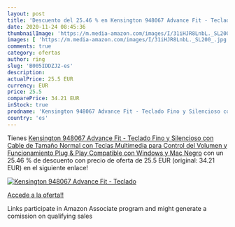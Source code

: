 ```yaml
---
layout: post
title: 'Descuento del 25.46 % en Kensington 948067 Advance Fit - Teclado '
date: 2020-11-24 08:45:36
thumbnailImage: 'https://m.media-amazon.com/images/I/31iHJR8LnbL._SL200_.jpg'
images: [ 'https://m.media-amazon.com/images/I/31iHJR8LnbL._SL200_.jpg' ]
comments: true
category: ofertas
author: ring
slug: 'B005IDDZJ2-es'
description:
actualPrice: 25.5 EUR
currency: EUR
price: 25.5
comparePrice: 34.21 EUR
inStock: true
prodname: 'Kensington 948067 Advance Fit - Teclado Fino y Silencioso con Cable de Tamaño Normal  con Teclas Multimedia para Control del Volumen y Funcionamiento Plug & Play  Compatible con Windows y Mac  Negro'
country: 'es'
---
```


Tienes [Kensington 948067 Advance Fit - Teclado Fino y Silencioso con Cable de Tamaño Normal  con Teclas Multimedia para Control del Volumen y Funcionamiento Plug & Play  Compatible con Windows y Mac  Negro](https://www.amazon.es/dp/B005IDDZJ2/?tag=tolees-21) con un 25.46 % de descuento con precio de oferta de 25.5 EUR (original: 34.21 EUR) en el siguiente enlace!

[![Kensington 948067 Advance Fit - Teclado ](https://m.media-amazon.com/images/I/31iHJR8LnbL._SL200_.jpg)](https://www.amazon.es/dp/B005IDDZJ2/?tag=tolees-21)

[Accede a la oferta!!](https://www.amazon.es/dp/B005IDDZJ2/?tag=tolees-21)

Links participate in Amazon Associate program and might generate a comission on qualifying sales


